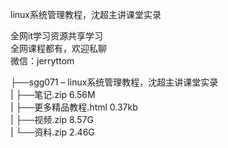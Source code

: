 linux系统管理教程，沈超主讲课堂实录

全网it学习资源共享学习<br>全网课程都有，欢迎私聊<br>微信：jerryttom<br>

├──sgg071 – linux系统管理教程，沈超主讲课堂实录<br> | ├──笔记.zip 6.56M<br> | ├──更多精品教程.html 0.37kb<br> | ├──视频.zip 8.57G<br> | └──资料.zip 2.46G